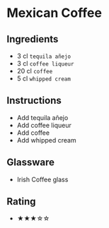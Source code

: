 # Mexican Coffee

## Ingredients
- 3 cl `tequila añejo`
- 3 cl `coffee liqueur`
- 20 cl `coffee`
- 5 cl `whipped cream`

## Instructions
- Add tequila añejo
- Add coffee liqueur
- Add coffee
- Add whipped cream

## Glassware
- Irish Coffee glass

## Rating
- ★★★☆☆